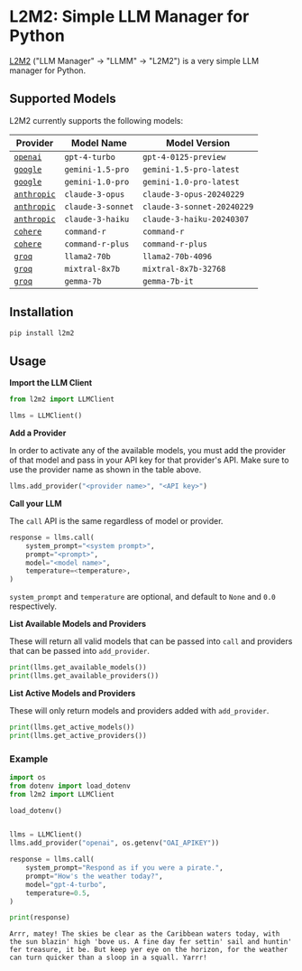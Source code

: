 # L2M2: Simple LLM Manager for Python

[L2M2](https://pypi.org/project/l2m2/) ("LLM Manager" &rarr; "LLMM" &rarr; "L2M2") is a very simple LLM manager for Python.

## Supported Models

L2M2 currently supports the following models:

| Provider                                     | Model Name        | Model Version              |
| -------------------------------------------- | ----------------- | -------------------------- |
| [`openai`](https://openai.com/product)       | `gpt-4-turbo`     | `gpt-4-0125-preview`       |
| [`google`](https://ai.google.dev/)           | `gemini-1.5-pro`  | `gemini-1.5-pro-latest`    |
| [`google`](https://ai.google.dev/)           | `gemini-1.0-pro`  | `gemini-1.0-pro-latest`    |
| [`anthropic`](https://www.anthropic.com/api) | `claude-3-opus`   | `claude-3-opus-20240229`   |
| [`anthropic`](https://www.anthropic.com/api) | `claude-3-sonnet` | `claude-3-sonnet-20240229` |
| [`anthropic`](https://www.anthropic.com/api) | `claude-3-haiku`  | `claude-3-haiku-20240307`  |
| [`cohere`](https://docs.cohere.com/)         | `command-r`       | `command-r`                |
| [`cohere`](https://docs.cohere.com/)         | `command-r-plus`  | `command-r-plus`           |
| [`groq`](https://wow.groq.com/)              | `llama2-70b`      | `llama2-70b-4096`          |
| [`groq`](https://wow.groq.com/)              | `mixtral-8x7b`    | `mixtral-8x7b-32768`       |
| [`groq`](https://wow.groq.com/)              | `gemma-7b`        | `gemma-7b-it`              |

## Installation

```sh
pip install l2m2
```

## Usage

**Import the LLM Client**

```python
from l2m2 import LLMClient

llms = LLMClient()
```

**Add a Provider**

In order to activate any of the available models, you must add the provider of that model and pass in your API key for that provider's API. Make sure to use the provider name as shown in the table above.

```python
llms.add_provider("<provider name>", "<API key>")
```

**Call your LLM**

The `call` API is the same regardless of model or provider.

```python
response = llms.call(
    system_prompt="<system prompt>",
    prompt="<prompt>",
    model="<model name>",
    temperature=<temperature>,
)
```

`system_prompt` and `temperature` are optional, and default to `None` and `0.0` respectively.

**List Available Models and Providers**

These will return all valid models that can be passed into `call` and providers that can be passed into `add_provider`.

```python
print(llms.get_available_models())
print(llms.get_available_providers())
```

**List Active Models and Providers**

These will only return models and providers added with `add_provider`.

```python
print(llms.get_active_models())
print(llms.get_active_providers())
```

### Example

```python
import os
from dotenv import load_dotenv
from l2m2 import LLMClient

load_dotenv()


llms = LLMClient()
llms.add_provider("openai", os.getenv("OAI_APIKEY"))

response = llms.call(
    system_prompt="Respond as if you were a pirate.",
    prompt="How's the weather today?",
    model="gpt-4-turbo",
    temperature=0.5,
)

print(response)
```

```
Arrr, matey! The skies be clear as the Caribbean waters today, with the sun blazin' high 'bove us. A fine day fer settin' sail and huntin' fer treasure, it be. But keep yer eye on the horizon, for the weather can turn quicker than a sloop in a squall. Yarrr!
```

